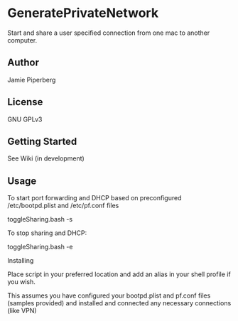 # GeneratePrivateNetwork
Start and share a user specified connection from one mac to another computer.

## Author
Jamie Piperberg

## License
GNU GPLv3

## Getting Started

See Wiki (in development)

## Usage

To start port forwarding and DHCP based on preconfigured /etc/bootpd.plist and /etc/pf.conf files

toggleSharing.bash -s 

To stop sharing and DHCP:

toggleSharing.bash -e


Installing

Place script in your preferred location and add an alias in your shell profile if you wish.

This assumes you have configured your bootpd.plist and pf.conf files (samples provided) and installed and connected any necessary connections (like VPN)

